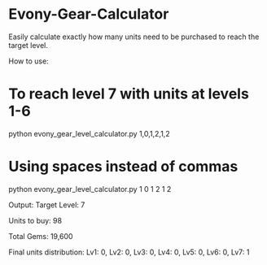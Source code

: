 # Evony-Gear-Calculator
Easily calculate exactly how many units need to be purchased to reach the target level.

How to use:
  # To reach level 7 with units at levels 1-6
  python evony_gear_level_calculator.py 1,0,1,2,1,2

  # Using spaces instead of commas
  python evony_gear_level_calculator.py 1 0 1 2 1 2

Output:
  Target Level: 7
  
  Units to buy: 98
  
  Total Gems: 19,600
  
  Final units distribution: Lv1: 0, Lv2: 0, Lv3: 0, Lv4: 0, Lv5: 0, Lv6: 0, Lv7: 1
